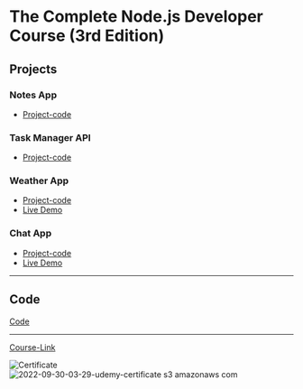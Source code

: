 # The Complete Node.js Developer Course (3rd Edition)
## Projects

### Notes App
- [Project-code](./Projects/Notes-App)
### Task Manager API
- [Project-code](./Projects/Task-Manager-API)
### Weather App
- [Project-code](./Projects/Weather-App)
- [Live Demo](https://marwa-weather-application.herokuapp.com/)
### Chat App
- [Project-code](./Projects/Chat-App)
- [Live Demo](https://marwa-chat-app.herokuapp.com/)

---
## Code
[Code](Code)

---
[Course-Link](https://www.udemy.com/course/the-complete-nodejs-developer-course-2/)<br>

![Certificate](https://user-images.githubusercontent.com/61974319/193170617-9d3a2f0f-2395-4ee4-8aaa-9d660c438645.png)
<br>![2022-09-30-03-29-udemy-certificate s3 amazonaws com](https://user-images.githubusercontent.com/61974319/193170617-9d3a2f0f-2395-4ee4-8aaa-9d660c438645.png)


